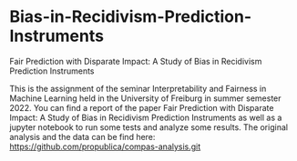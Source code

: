 # Bias-in-Recidivism-Prediction-Instruments
Fair Prediction with Disparate Impact: A Study of Bias in Recidivism Prediction Instruments

This is the assignment of the seminar Interpretability and Fairness in Machine Learning held in the University of Freiburg in summer semester 2022.
You can find a report of the paper Fair Prediction with Disparate Impact: A Study of Bias in Recidivism Prediction Instruments as well as a jupyter notebook to run some tests and analyze some results.
The original analysis and the data can be find here:
https://github.com/propublica/compas-analysis.git
